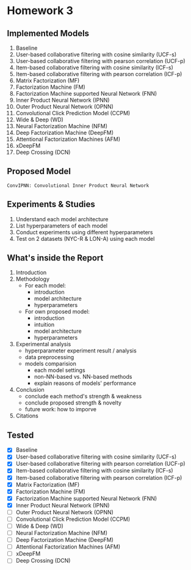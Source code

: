 # Homework 3

## Implemented Models
1. Baseline
2. User-based collaborative filtering with cosine similarity (UCF-s)
3. User-based collaborative filtering with pearson correlation (UCF-p)
4. Item-based collaborative filtering with cosine similarity (ICF-s)
5. Item-based collaborative filtering with pearson correlation (ICF-p)
6. Matrix Factorization (MF)
7. Factorization Machine (FM)
8. Factorization Machine supported Neural Network (FNN)
9. Inner Product Neural Network (IPNN)
10. Outer Product Neural Network (OPNN)
11. Convolutional Click Prediction Model (CCPM) 
12. Wide & Deep (WD)
13. Neural Factorization Machine (NFM)
14. Deep Factorization Machine (DeepFM)
15. Attentional Factorization Machines (AFM)
16. xDeepFM
17. Deep Crossing (DCN)

## Proposed Model
```
ConvIPNN: Convolutional Inner Product Neural Network
```

## Experiments & Studies
1. Understand each model architecture
2. List hyperparameters of each model
3. Conduct experiments using different hyperparameters
4. Test on 2 datasets (NYC-R & LON-A) using each model

## What's inside the Report
1. Introduction
2. Methodology
    - For each model:  
        * introduction
        * model architecture
        * hyperparameters
    - For own proposed model:
        * introduction
        * intuition
        * model architecture
        * hyperparameters
3. Experimental analysis
    - hyperparameter experiment result / analysis
    - data preprocessing
    - models comparision
        * each model settings
        * non-NN-based vs. NN-based methods
        * explain reasons of models' performance
4. Conclusion
    - conclude each method's strength & weakness
    - conclude proposed strength & novelty
    - future work: how to imporve
5. Citations

## Tested
- [x] Baseline
- [x] User-based collaborative filtering with cosine similarity (UCF-s)
- [x] User-based collaborative filtering with pearson correlation (UCF-p)
- [x] Item-based collaborative filtering with cosine similarity (ICF-s)
- [x] Item-based collaborative filtering with pearson correlation (ICF-p)
- [x] Matrix Factorization (MF)
- [x] Factorization Machine (FM)
- [x] Factorization Machine supported Neural Network (FNN)
- [x] Inner Product Neural Network (IPNN)
- [ ] Outer Product Neural Network (OPNN)
- [ ] Convolutional Click Prediction Model (CCPM) 
- [ ] Wide & Deep (WD)
- [ ] Neural Factorization Machine (NFM)
- [ ] Deep Factorization Machine (DeepFM)
- [ ] Attentional Factorization Machines (AFM)
- [ ] xDeepFM
- [ ] Deep Crossing (DCN)